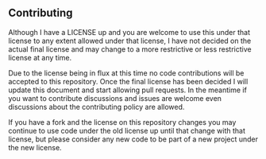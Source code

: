 
## Contributing
Although I have a LICENSE up and you are welcome to use this under that license to any extent allowed under that license, I have not decided on the actual final license and may change to a more restrictive or less restrictive license at any time.

Due to the license being in flux at this time no code contributions will be accepted to this repository. Once the final license has been decided I will update this document and start allowing pull requests. In the meantime if you want to contribute discussions and issues are welcome even discussions about the contributing policy are allowed. 

If you have a fork and the license on this repository changes you may continue to use code under the old license up until that change with that license, but please consider any new code to be part of a new project under the new license.
